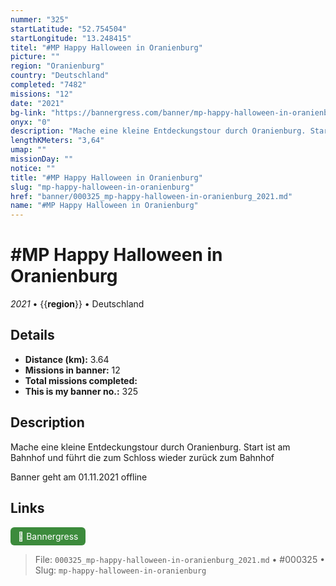 ```yaml
---
nummer: "325"
startLatitude: "52.754504"
startLongitude: "13.248415"
titel: "#MP Happy Halloween in Oranienburg"
picture: ""
region: "Oranienburg"
country: "Deutschland"
completed: "7482"
missions: "12"
date: "2021"
bg-link: "https://bannergress.com/banner/mp-happy-halloween-in-oranienburg-b2cc"
onyx: "0"
description: "Mache eine kleine Entdeckungstour durch Oranienburg. Start ist am Bahnhof und führt die zum Schloss wieder zurück zum Bahnhof\n\nBanner geht am 01.11.2021 offline"
lengthKMeters: "3,64"
umap: ""
missionDay: ""
notice: ""
title: "#MP Happy Halloween in Oranienburg"
slug: "mp-happy-halloween-in-oranienburg"
href: "banner/000325_mp-happy-halloween-in-oranienburg_2021.md"
name: "#MP Happy Halloween in Oranienburg"
---
```

# #MP Happy Halloween in Oranienburg

*2021* • {{__region__}} • Deutschland





## Details
- **Distance (km):** 3.64
- **Missions in banner:** 12
- **Total missions completed:** 
- **This is my banner no.:** 325



## Description
Mache eine kleine Entdeckungstour durch Oranienburg. Start ist am Bahnhof und führt die zum Schloss wieder zurück zum Bahnhof

Banner geht am 01.11.2021 offline



## Links
<a href="https://bannergress.com/banner/mp-happy-halloween-in-oranienburg-b2cc" target="_blank" style="display:inline-block;margin-right:8px;padding:6px 12px;background:#3c8b3c;color:#fff;text-decoration:none;border-radius:6px;">🔗 Bannergress</a>



> File: `000325_mp-happy-halloween-in-oranienburg_2021.md` • #000325 • Slug: `mp-happy-halloween-in-oranienburg`
